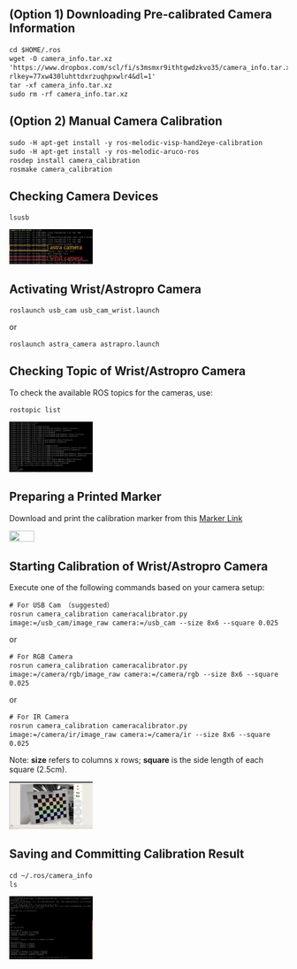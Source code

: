 ## (Option 1) Downloading Pre-calibrated Camera Information
```
cd $HOME/.ros
wget -O camera_info.tar.xz 'https://www.dropbox.com/scl/fi/s3msmxr9ithtgwdzkvo35/camera_info.tar.xz?rlkey=77xw430luhttdxrzuqhpxwlr4&dl=1'
tar -xf camera_info.tar.xz
sudo rm -rf camera_info.tar.xz
```

## (Option 2) Manual Camera Calibration
```
sudo -H apt-get install -y ros-melodic-visp-hand2eye-calibration
sudo -H apt-get install -y ros-melodic-aruco-ros
rosdep install camera_calibration
rosmake camera_calibration
```

## Checking Camera Devices
```
lsusb
```
<img src="../img/lsusb.png" width="30%" height="30%">

## Activating Wrist/Astropro Camera
```
roslaunch usb_cam usb_cam_wrist.launch
```
or
```
roslaunch astra_camera astrapro.launch
```

## Checking Topic of Wrist/Astropro Camera
To check the available ROS topics for the cameras, use:
```
rostopic list
```

<img src="../img/wrist_topic.png" width="30%" height="30%">

## Preparing a Printed Marker

Download and print the calibration marker from this
[Marker Link](../img/8_6_0025_grids.pdf '8_6_0025_grids')

<img src="../img/grids_calibration.png" width="30%" height="30%">

## Starting Calibration of Wrist/Astropro Camera
Execute one of the following commands based on your camera setup:
```
# For USB Cam （suggested）
rosrun camera_calibration cameracalibrator.py image:=/usb_cam/image_raw camera:=/usb_cam --size 8x6 --square 0.025
```
or
```
# For RGB Camera
rosrun camera_calibration cameracalibrator.py image:=/camera/rgb/image_raw camera:=/camera/rgb --size 8x6 --square 0.025
```
or
```
# For IR Camera
rosrun camera_calibration cameracalibrator.py image:=/camera/ir/image_raw camera:=/camera/ir --size 8x6 --square 0.025
```
Note:  **size** refers to columns x rows; **square** is the side length of each square (2.5cm).

<img src="../img/calibration_process.png" width="30%" height="30%">

## Saving and Committing Calibration Result
```
cd ~/.ros/camera_info
ls
```

<img src="../img/calibration_saved.png" width="30%" height="30%">
